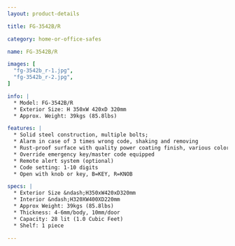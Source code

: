 ```yaml
---
layout: product-details

title: FG-3542B/R

category: home-or-office-safes

name: FG-3542B/R

images: [
  "fg-3542b_r-1.jpg",
  "fg-3542b_r-2.jpg",
]

info: |
  * Model: FG-3542B/R
  * Exterior Size: H 350xW 420xD 320mm
  * Approx. Weight: 39kgs (85.8lbs)

features: |
  * Solid steel construction, multiple bolts;
  * Alarm in case of 3 times wrong code, shaking and removing
  * Rust-proof surface with quality power coating finish, various colors available
  * Override emergency key/master code equipped
  * Remote alert system (optional)
  * Code setting: 1-10 digits
  * Open with knob or key, B=KEY, R=KNOB

specs: |
  * Exterior Size &ndash;H350xW420xD320mm
  * Interior &ndash;H320XW400XD220mm
  * Approx Weight: 39kgs (85.8lbs)
  * Thickness: 4-6mm/body, 10mm/door
  * Capacity: 28 lit (1.0 Cubic Feet)
  * Shelf: 1 piece

---
```



